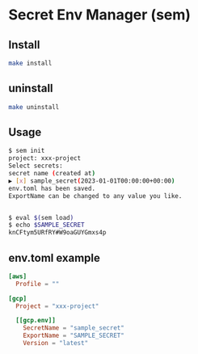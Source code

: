 # Secret Env Manager (sem)

## Install

```bash
make install
```

## uninstall
    
```bash
make uninstall
```

## Usage

```bash
$ sem init
project: xxx-project
Select secrets:
secret name (created at)
▶ [x] sample_secret(2023-01-01T00:00:00+00:00)
env.toml has been saved.
ExportName can be changed to any value you like.


$ eval $(sem load)
$ echo $SAMPLE_SECRET
knCFtym5URfRY#W9oaGUYGmxs4p

```

## env.toml example

```toml
[aws]
  Profile = ""

[gcp]
  Project = "xxx-project"

  [[gcp.env]]
    SecretName = "sample_secret"
    ExportName = "SAMPLE_SECRET"
    Version = "latest"
```
